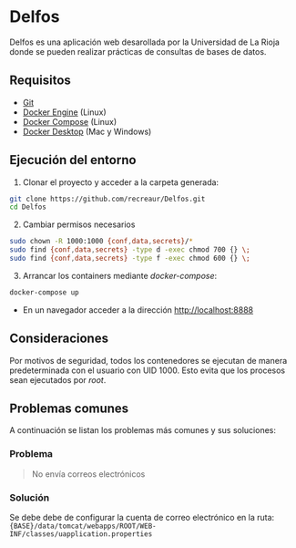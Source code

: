 
# Delfos

Delfos es una aplicación web desarollada por la Universidad de La Rioja donde se pueden realizar prácticas de consultas de bases de datos.



## Requisitos
* [Git](https://git-scm.com/downloads)
* [Docker Engine](https://docs.docker.com/installation/) (Linux)
* [Docker Compose](https://docs.docker.com/compose/) (Linux)
* [Docker Desktop](https://docs.docker.com/desktop/) (Mac y Windows)


## Ejecución del entorno
1. Clonar el proyecto y acceder a la carpeta generada:
```sh
git clone https://github.com/recreaur/Delfos.git
cd Delfos
```

2. Cambiar permisos necesarios
```sh
sudo chown -R 1000:1000 {conf,data,secrets}/*
sudo find {conf,data,secrets} -type d -exec chmod 700 {} \;
sudo find {conf,data,secrets} -type f -exec chmod 600 {} \;
```

3. Arrancar los containers mediante *docker-compose*:
```sh
docker-compose up
```
* En un navegador acceder a la dirección <http://localhost:8888>

## Consideraciones

Por motivos de seguridad, todos los contenedores se ejecutan de manera predeterminada con el usuario con UID 1000. Esto evita que los procesos sean ejecutados por *root*.

## Problemas comunes

A continuación se listan los problemas más comunes y sus soluciones:

### Problema

> No envía correos electrónicos

### Solución

Se debe debe de configurar la cuenta de correo electrónico en la ruta:
 `{BASE}/data/tomcat/webapps/ROOT/WEB-INF/classes/uapplication.properties`


